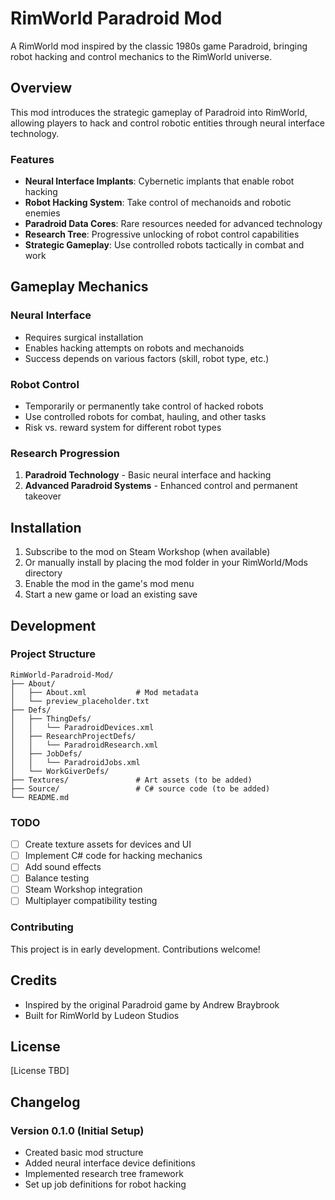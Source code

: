 # RimWorld Paradroid Mod

A RimWorld mod inspired by the classic 1980s game Paradroid, bringing robot hacking and control mechanics to the RimWorld universe.

## Overview

This mod introduces the strategic gameplay of Paradroid into RimWorld, allowing players to hack and control robotic entities through neural interface technology.

### Features

- **Neural Interface Implants**: Cybernetic implants that enable robot hacking
- **Robot Hacking System**: Take control of mechanoids and robotic enemies
- **Paradroid Data Cores**: Rare resources needed for advanced technology
- **Research Tree**: Progressive unlocking of robot control capabilities
- **Strategic Gameplay**: Use controlled robots tactically in combat and work

## Gameplay Mechanics

### Neural Interface
- Requires surgical installation
- Enables hacking attempts on robots and mechanoids
- Success depends on various factors (skill, robot type, etc.)

### Robot Control
- Temporarily or permanently take control of hacked robots
- Use controlled robots for combat, hauling, and other tasks
- Risk vs. reward system for different robot types

### Research Progression
1. **Paradroid Technology** - Basic neural interface and hacking
2. **Advanced Paradroid Systems** - Enhanced control and permanent takeover

## Installation

1. Subscribe to the mod on Steam Workshop (when available)
2. Or manually install by placing the mod folder in your RimWorld/Mods directory
3. Enable the mod in the game's mod menu
4. Start a new game or load an existing save

## Development

### Project Structure

```
RimWorld-Paradroid-Mod/
├── About/
│   ├── About.xml           # Mod metadata
│   └── preview_placeholder.txt
├── Defs/
│   ├── ThingDefs/
│   │   └── ParadroidDevices.xml
│   ├── ResearchProjectDefs/
│   │   └── ParadroidResearch.xml
│   ├── JobDefs/
│   │   └── ParadroidJobs.xml
│   └── WorkGiverDefs/
├── Textures/               # Art assets (to be added)
├── Source/                 # C# source code (to be added)
└── README.md
```

### TODO

- [ ] Create texture assets for devices and UI
- [ ] Implement C# code for hacking mechanics
- [ ] Add sound effects
- [ ] Balance testing
- [ ] Steam Workshop integration
- [ ] Multiplayer compatibility testing

### Contributing

This project is in early development. Contributions welcome!

## Credits

- Inspired by the original Paradroid game by Andrew Braybrook
- Built for RimWorld by Ludeon Studios

## License

[License TBD]

## Changelog

### Version 0.1.0 (Initial Setup)
- Created basic mod structure
- Added neural interface device definitions
- Implemented research tree framework
- Set up job definitions for robot hacking